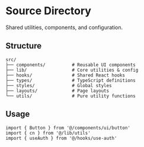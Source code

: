 # Source Directory

Shared utilities, components, and configuration.

## Structure

```
src/
├── components/          # Reusable UI components
├── lib/                 # Core utilities & config
├── hooks/               # Shared React hooks
├── types/               # TypeScript definitions
├── styles/              # Global styles
├── layouts/             # Page layouts
└── utils/               # Pure utility functions
```

## Usage

```tsx
import { Button } from '@/components/ui/button'
import { cn } from '@/lib/utils'
import { useAuth } from '@/hooks/use-auth'
```
